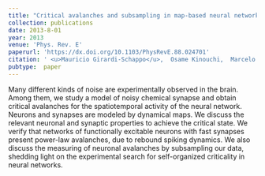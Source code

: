 ```yaml
---
title: "Critical avalanches and subsampling in map-based neural networks coupled with noisy synapses"
collection: publications
date: 2013-8-01
year: 2013
venue: 'Phys. Rev. E'
paperurl: 'https://dx.doi.org/10.1103/PhysRevE.88.024701'
citation: ' <u>Mauricio Girardi-Schappo</u>,  Osame Kinouchi,  Marcelo Tragtenberg (2013): <i>Critical avalanches and subsampling in map-based neural networks coupled with noisy synapses.</i> <b>Phys. Rev. E 88</b>: 024701.'
pubtype:  paper
---
```

Many different kinds of noise are experimentally observed in the brain. Among them, we study a model of noisy chemical synapse and obtain critical avalanches for the spatiotemporal activity of the neural network. Neurons and synapses are modeled by dynamical maps. We discuss the relevant neuronal and synaptic properties to achieve the critical state. We verify that networks of functionally excitable neurons with fast synapses present power-law avalanches, due to rebound spiking dynamics. We also discuss the measuring of neuronal avalanches by subsampling our data, shedding light on the experimental search for self-organized criticality in neural networks.